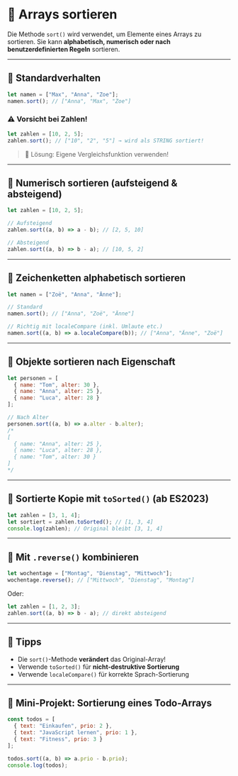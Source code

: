 # 🔀 Arrays sortieren

Die Methode `sort()` wird verwendet, um Elemente eines Arrays zu sortieren. Sie kann **alphabetisch, numerisch oder nach benutzerdefinierten Regeln** sortieren.

---

## 📌 Standardverhalten

```js
let namen = ["Max", "Anna", "Zoe"];
namen.sort(); // ["Anna", "Max", "Zoe"]
```

### ⚠️ Vorsicht bei Zahlen!

```js
let zahlen = [10, 2, 5];
zahlen.sort(); // ["10", "2", "5"] → wird als STRING sortiert!
```

> 🔧 Lösung: Eigene Vergleichsfunktion verwenden!

---

## 🧮 Numerisch sortieren (aufsteigend & absteigend)

```js
let zahlen = [10, 2, 5];

// Aufsteigend
zahlen.sort((a, b) => a - b); // [2, 5, 10]

// Absteigend
zahlen.sort((a, b) => b - a); // [10, 5, 2]
```

---

## 🔡 Zeichenketten alphabetisch sortieren

```js
let namen = ["Zoë", "Anna", "Änne"];

// Standard
namen.sort(); // ["Anna", "Zoë", "Änne"]

// Richtig mit localeCompare (inkl. Umlaute etc.)
namen.sort((a, b) => a.localeCompare(b)); // ["Anna", "Änne", "Zoë"]
```

---

## 🔁 Objekte sortieren nach Eigenschaft

```js
let personen = [
  { name: "Tom", alter: 30 },
  { name: "Anna", alter: 25 },
  { name: "Luca", alter: 28 }
];

// Nach Alter
personen.sort((a, b) => a.alter - b.alter);
/*
[
  { name: "Anna", alter: 25 },
  { name: "Luca", alter: 28 },
  { name: "Tom", alter: 30 }
]
*/
```

---

## 🔄 Sortierte Kopie mit `toSorted()` (ab ES2023)

```js
let zahlen = [3, 1, 4];
let sortiert = zahlen.toSorted(); // [1, 3, 4]
console.log(zahlen); // Original bleibt [3, 1, 4]
```

---

## 🧩 Mit `.reverse()` kombinieren

```js
let wochentage = ["Montag", "Dienstag", "Mittwoch"];
wochentage.reverse(); // ["Mittwoch", "Dienstag", "Montag"]
```

Oder:

```js
let zahlen = [1, 2, 3];
zahlen.sort((a, b) => b - a); // direkt absteigend
```

---

## 🧠 Tipps

- Die `sort()`-Methode **verändert** das Original-Array!
- Verwende `toSorted()` für **nicht-destruktive Sortierung**
- Verwende `localeCompare()` für korrekte Sprach-Sortierung

---

## 🧪 Mini-Projekt: Sortierung eines Todo-Arrays

```js
const todos = [
  { text: "Einkaufen", prio: 2 },
  { text: "JavaScript lernen", prio: 1 },
  { text: "Fitness", prio: 3 }
];

todos.sort((a, b) => a.prio - b.prio);
console.log(todos);
```
